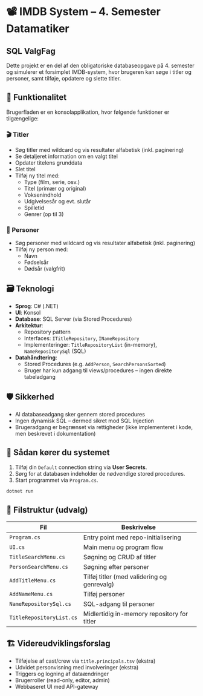 # 📽️ IMDB System – 4. Semester Datamatiker
## SQL ValgFag

Dette projekt er en del af den obligatoriske databaseopgave på 4. semester og simulerer et forsimplet IMDB-system, hvor brugeren kan søge i titler og personer, samt tilføje, opdatere og slette titler.

## 🧩 Funktionalitet

Brugerfladen er en konsolapplikation, hvor følgende funktioner er tilgængelige:

### 🎬 Titler
- Søg titler med wildcard og vis resultater alfabetisk (inkl. paginering)
- Se detaljeret information om en valgt titel
- Opdater titelens grunddata
- Slet titel
- Tilføj ny titel med:
  - Type (film, serie, osv.)
  - Titel (primær og original)
  - Voksenindhold
  - Udgivelsesår og evt. slutår
  - Spilletid
  - Genrer (op til 3)

### 👤 Personer
- Søg personer med wildcard og vis resultater alfabetisk (inkl. paginering)
- Tilføj ny person med:
  - Navn
  - Fødselsår
  - Dødsår (valgfrit)

## 🗃️ Teknologi

- **Sprog**: C# (.NET)
- **UI**: Konsol
- **Database**: SQL Server (via Stored Procedures)
- **Arkitektur**:
  - Repository pattern
  - Interfaces: `ITitleRepository`, `INameRepository`
  - Implementeringer: `TitleRepositoryList` (in-memory), `NameRepositorySql` (SQL)
- **Datahåndtering**:
  - Stored Procedures (e.g. `AddPerson`, `SearchPersonsSorted`)
  - Bruger har kun adgang til views/procedures – ingen direkte tabeladgang

## 🛡️ Sikkerhed

- Al databaseadgang sker gennem stored procedures
- Ingen dynamisk SQL – dermed sikret mod SQL Injection
- Brugeradgang er begrænset via rettigheder (ikke implementeret i kode, men beskrevet i dokumentation)

## 🚀 Sådan kører du systemet

1. Tilføj din `Default` connection string via **User Secrets**.
2. Sørg for at databasen indeholder de nødvendige stored procedures.
3. Start programmet via `Program.cs`.

```bash
dotnet run
```

## 📁 Filstruktur (udvalg)

| Fil                      | Beskrivelse                                       |
|--------------------------|---------------------------------------------------|
| `Program.cs`             | Entry point med repo-initialisering               |
| `UI.cs`                  | Main menu og program flow                         |
| `TitleSearchMenu.cs`     | Søgning og CRUD af titler                         |
| `PersonSearchMenu.cs`    | Søgning efter personer                            |
| `AddTitleMenu.cs`        | Tilføj titler (med validering og genrevalg)       |
| `AddNameMenu.cs`         | Tilføj personer                                   |
| `NameRepositorySql.cs`   | SQL-adgang til personer                           |
| `TitleRepositoryList.cs` | Midlertidig in-memory repository for titler       |

## 🏗️ Videreudviklingsforslag

- Tilføjelse af cast/crew via `title.principals.tsv` (ekstra)
- Udvidet personvisning med involveringer (ekstra)
- Triggers og logning af dataændringer
- Brugerroller (read-only, editor, admin)
- Webbaseret UI med API-gateway
